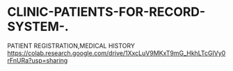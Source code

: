 # CLINIC-PATIENTS-FOR-RECORD-SYSTEM-.
PATIENT REGISTRATION,MEDICAL HISTORY
https://colab.research.google.com/drive/1XxcLuV9MKxT9mG_HkhLTcGIVy0rFnURa?usp=sharing
